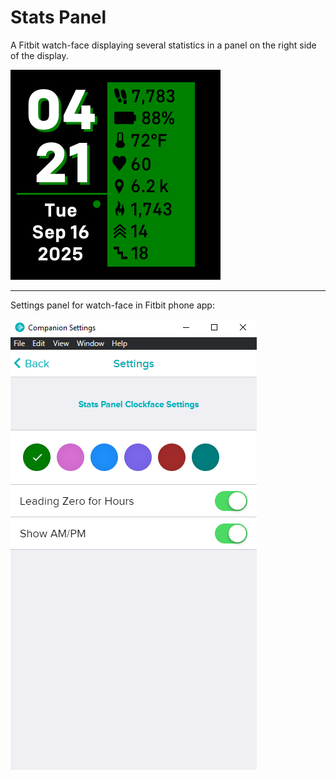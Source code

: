 # Stats Panel
A Fitbit watch-face displaying several statistics in a panel on the right side of the display. 

![screenshot of watch-face](Screenshot.png)

---
Settings panel for watch-face in Fitbit phone app: 

![seetings panel in Fitbit phone app](Settings%20Panel.png)

